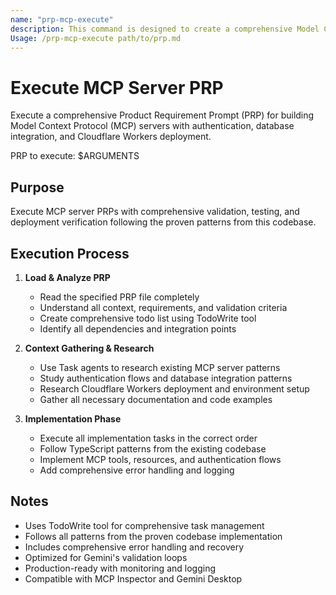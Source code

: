 ```yaml
---
name: "prp-mcp-execute"
description: This command is designed to create a comprehensive Model Context Protocol (MCP) servers following the specific Product Requirement Prompt (PRP) passed as an argument, referencing this codebase patterns mirroring tool setups for the users specific requirements.
Usage: /prp-mcp-execute path/to/prp.md
---
```


# Execute MCP Server PRP

Execute a comprehensive Product Requirement Prompt (PRP) for building Model Context Protocol (MCP) servers with authentication, database integration, and Cloudflare Workers deployment.

PRP to execute: $ARGUMENTS

## Purpose

Execute MCP server PRPs with comprehensive validation, testing, and deployment verification following the proven patterns from this codebase.

## Execution Process

1. **Load & Analyze PRP**
   - Read the specified PRP file completely
   - Understand all context, requirements, and validation criteria
   - Create comprehensive todo list using TodoWrite tool
   - Identify all dependencies and integration points

2. **Context Gathering & Research**
   - Use Task agents to research existing MCP server patterns
   - Study authentication flows and database integration patterns
   - Research Cloudflare Workers deployment and environment setup
   - Gather all necessary documentation and code examples

3. **Implementation Phase**
   - Execute all implementation tasks in the correct order
   - Follow TypeScript patterns from the existing codebase
   - Implement MCP tools, resources, and authentication flows
   - Add comprehensive error handling and logging

## Notes

- Uses TodoWrite tool for comprehensive task management
- Follows all patterns from the proven codebase implementation
- Includes comprehensive error handling and recovery
- Optimized for Gemini's validation loops
- Production-ready with monitoring and logging
- Compatible with MCP Inspector and Gemini Desktop

